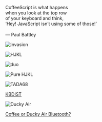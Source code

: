 <p class='quote'>CoffeeScript is what happens<br />when you look at the top row<br />of your keyboard and think,<br />‘Hey! JavaScript isn’t using some of those!’<br /><br />— Paul Battley</p>


![invasion](img/invasion.jpg)


![HJKL](img/hjkl.jpg)


![duo](img/pure_duo.jpg)


![Pure HJKL](img/pure_hjkl.jpg)


![TADA68](img/tada68.png)
<!-- .element: style="width: 90%" -->

[KBDIST](http://www.kbdist.com/)


![Ducky Air](img/ducky_air.jpg)

[Coffee or Ducky Air Bluetooth?](https://www.facebook.com/117547488320354/photos/a.117548801653556.22498.117547488320354/1087951884613238/)
